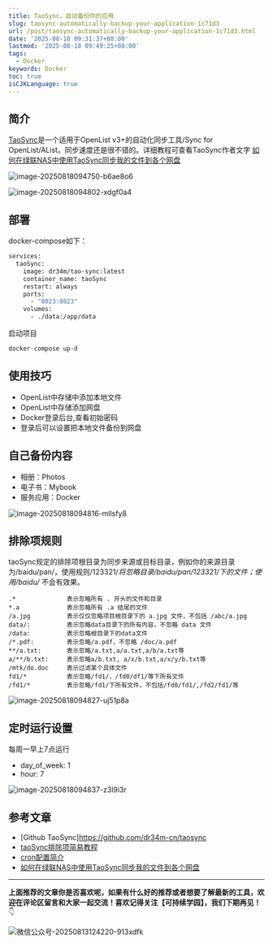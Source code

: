 ```yaml
---
title: TaoSync，自动备份你的应用
slug: taosync-automatically-backup-your-application-1c71d3
url: /post/taosync-automatically-backup-your-application-1c71d3.html
date: '2025-08-18 09:31:37+08:00'
lastmod: '2025-08-18 09:49:25+08:00'
tags:
  - Docker
keywords: Docker
toc: true
isCJKLanguage: true
---
```






## 简介

[TaoSync](https://github.com/dr34m-cn/taosync)是一个适用于OpenList v3+的自动化同步工具/Sync for OpenList/AList。同步速度还是很不错的。详细教程可查看TaoSync作者文字 [如何在绿联NAS中使用TaoSync同步我的文件到各个网盘](https://dr34m.cn/2024/07/newpost-57/)

![image-20250818094750-b6ae8o6](https://img.sdgarden.top/blog/2025/08/image-20250818094750-b6ae8o6.png)

![image-20250818094802-xdgf0a4](https://img.sdgarden.top/blog/2025/08/image-20250818094802-xdgf0a4.png)

## 部署

docker-compose如下：

```bash
services:
  taoSync:
    image: dr34m/tao-sync:latest
    container_name: taoSync
    restart: always
    ports:
      - "8023:8023"
    volumes:
      - ./data:/app/data
```

启动项目

```bash
docker-compose up-d 
```

## 使用技巧

- OpenList中存储中添加本地文件
- OpenList中存储添加网盘
- Docker登录后台,查看初始密码
- 登录后可以设置把本地文件备份到网盘

## 自己备份内容

- 相册：Photos
- 电子书：Mybook
- 服务应用：Docker

![image-20250818094816-mllsfy8](https://img.sdgarden.top/blog/2025/08/image-20250818094816-mllsfy8.png)

## 排除项规则

taoSync规定的排除项根目录为同步来源或目标目录，例如你的来源目录为/baidu/pan/，使用规则/123321/*将忽略目录/baidu/pan/123321/下的文件；使用/baidu/* 不会有效果。

```gitignore
.*              表示忽略所有 . 开头的文件和目录
*.a             表示忽略所有 .a 结尾的文件
/a.jpg          表示仅仅忽略项目根目录下的 a.jpg 文件，不包括 /abc/a.jpg
data/:          表示忽略data目录下的所有内容，不忽略 data 文件
/data:          表示忽略根目录下的data文件
/*.pdf:         表示忽略/a.pdf，不忽略 /doc/a.pdf
**/a.txt:       表示忽略/a.txt,a/a.txt,a/b/a.txt等
a/**/b.txt:     表示忽略a/b.txt, a/x/b.txt,a/x/y/b.txt等
/mtk/do.doc     表示过滤某个具体文件
fd1/*           表示忽略/fd1/，/fd0/df1/等下所有文件
/fd1/*          表示忽略/fd1/下所有文件，不包括/fd0/fd1/,/fd2/fd1/等
```

![image-20250818094827-uj51p8a](https://img.sdgarden.top/blog/2025/08/image-20250818094827-uj51p8a.png)

## 定时运行设置

每周一早上7点运行

- day_of_week: 1
- hour: 7

![image-20250818094837-z3l9i3r](https://img.sdgarden.top/blog/2025/08/image-20250818094837-z3l9i3r.png)

## 参考文章

- [Github TaoSync]https://github.com/dr34m-cn/taosync
- [taoSync排除项简易教程](https://dr34m.cn/2024/09/newpost-60/)
- [cron配置简介](https://dr34m.cn/2024/08/newpost-58/)
- [如何在绿联NAS中使用TaoSync同步我的文件到各个网盘](https://dr34m.cn/2024/07/newpost-57/)

---

**上面推荐的文章你是否喜欢呢，如果有什么好的推荐或者想要了解最新的工具，欢迎在评论区留言和大家一起交流！喜欢记得关注【可持续学园】，我们下期再见！**  👇

![微信公众号-20250813124220-913xdfk](https://img.sdgarden.top/blog/2025/08/微信公众号-20250813124220-913xdfk.webp)
